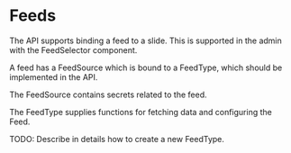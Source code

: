 # Feeds

The API supports binding a feed to a slide. This is supported in the admin with the FeedSelector component.

A feed has a FeedSource which is bound to a FeedType, which should be implemented in the API. 

The FeedSource contains secrets related to the feed.

The FeedType supplies functions for fetching data and configuring the Feed.

TODO: Describe in details how to create a new FeedType.
